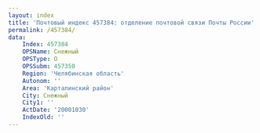```yaml
---
layout: index
title: 'Почтовый индекс 457384: отделение почтовой связи Почты России'
permalink: /457384/
data:
    Index: 457384
    OPSName: Снежный
    OPSType: О
    OPSSubm: 457350
    Region: 'Челябинская область'
    Autonom: ''
    Area: 'Карталинский район'
    City: Снежный
    City1: ''
    ActDate: '20001030'
    IndexOld: ''
---
```

